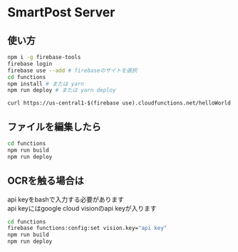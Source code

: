 # SmartPost Server

## 使い方
```sh
npm i -g firebase-tools
firebase login
firebase use --add # firebaseのサイトを選択
cd functions
npm install # または yarn
npm run deploy # または yarn deploy
```
```
curl https://us-central1-$(firebase use).cloudfunctions.net/helloWorld
```

## ファイルを編集したら
```sh
cd functions
npm run build
npm run deploy
```

## OCRを触る場合は
api keyをbashで入力する必要があります  
api keyにはgoogle cloud visionのapi keyが入ります
```sh
cd functions
firebase functions:config:set vision.key="api key"
npm run build
npm run deploy
```

